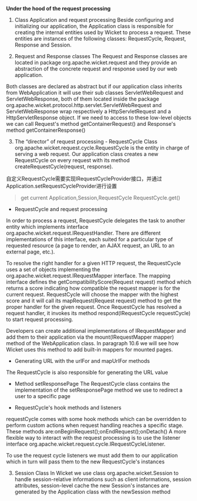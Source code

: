 **Under the hood of the request processing**
1. Class Application and request processing
Beside configuring and initializing our application, the Application class is responsible for creating the internal entities used by Wicket to process a request. These entities are instances of the following classes: RequestCycle, Request, Response and Session.

2. Request and Response classes
The Request and Response classes are located in package org.apache.wicket.request and they provide an abstraction of the concrete request and response used by our web application.

Both classes are declared as abstract but if our application class inherits from WebApplication it will use their sub classes ServletWebRequest and ServletWebResponse, both of them located inside the package org.apache.wicket.protocol.http.servlet.ServletWebRequest and ServletWebResponse wrap respectively a HttpServletRequest and a HttpServletResponse object. If we need to access to these low-level objects we can call Request's method getContainerRequest() and Response's method getContainerResponse()

3. The “director” of request processing - RequestCycle
Class org.apache.wicket.request.cycle.RequestCycle is the entity in charge of serving a web request. Our application class creates a new RequestCycle on every request with its method createRequestCycle(request, response).

自定义RequestCycle需要实现IRequestCycleProvider接口，并通过Application.setRequestCycleProvider进行设置

>get current Application,Session,RequestCycle 
RequestCycle.get()

- RequestCycle and request processing

In order to process a request, RequestCycle delegates the task to another entity which implements interface org.apache.wicket.request.IRequestHandler. There are different implementations of this interface, each suited for a particular type of requested resource (a page to render, an AJAX request, an URL to an external page, etc.).

To resolve the right handler for a given HTTP request, the RequestCycle uses a set of objects implementing the org.apache.wicket.request.IRequestMapper interface. The mapping interface defines the getCompatibilityScore(Request request) method which returns a score indicating how compatible the request mapper is for the current request. RequestCycle will choose the mapper with the highest score and it will call its mapRequest(Request request) method to get the proper handler for the given request. Once RequestCycle has resolved a request handler, it invokes its method respond(IRequestCycle requestCycle) to start request processing.

Developers can create additional implementations of IRequestMapper and add them to their application via the mount(IRequestMapper mapper) method of the WebApplication class. In paragraph 10.6 we will see how Wicket uses this method to add built-in mappers for mounted pages.

- Generating URL with the urlFor and mapUrlFor methods

The RequestCycle is also responsible for generating the URL value 

- Method setResponsePage
The RequestCycle class contains the implementation of the setResponsePage method we use to redirect a user to a specific page

- RequestCycle's hook methods and listeners

requestCycle comes with some hook methods which can be overridden to perform custom actions when request handling reaches a specific stage. These methods are:onBeginRequest();onEndRequest();onDetach()
A more flexible way to interact with the request processing is to use the listener interface org.apache.wicket.request.cycle.IRequestCycleListener.

To use the request cycle listeners we must add them to our application which in turn will pass them to the new RequestCycle's instances 


3. Session Class
In Wicket we use class org.apache.wicket.Session to handle session-relative informations such as client informations, session attributes, session-level cache
the new Session's instances are generated by the Application class with the newSession method

